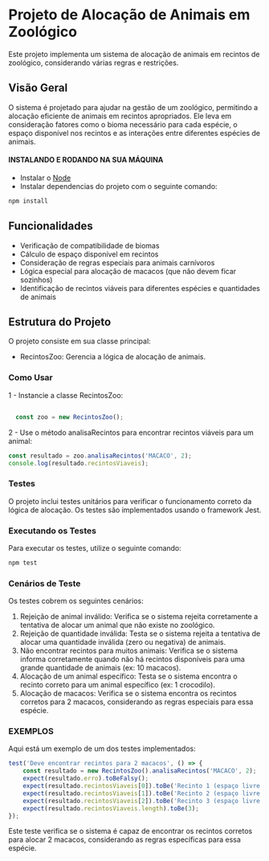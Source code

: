 # Projeto de Alocação de Animais em Zoológico

Este projeto implementa um sistema de alocação de animais em recintos de zoológico, considerando várias regras e restrições.

## Visão Geral
O sistema é projetado para ajudar na gestão de um zoológico, permitindo a alocação eficiente de animais em recintos apropriados. Ele leva em consideração fatores como o bioma necessário para cada espécie, o espaço disponível nos recintos e as interações entre diferentes espécies de animais.

#### INSTALANDO E RODANDO NA SUA MÁQUINA

* Instalar o [Node](https://nodejs.org/en/)
* Instalar dependencias do projeto com o seguinte comando:
```js
npm install
```

## Funcionalidades
- Verificação de compatibilidade de biomas
- Cálculo de espaço disponível em recintos
- Consideração de regras especiais para animais carnívoros
- Lógica especial para alocação de macacos (que não devem ficar sozinhos)
- Identificação de recintos viáveis para diferentes espécies e quantidades de animais

## Estrutura do Projeto
O projeto consiste em sua classe principal:

- RecintosZoo: Gerencia a lógica de alocação de animais.

### Como Usar

 1 - Instancie a classe RecintosZoo:
```js

  const zoo = new RecintosZoo();

```
 2 - Use o método analisaRecintos para encontrar recintos viáveis para um animal:
```js
const resultado = zoo.analisaRecintos('MACACO', 2);
console.log(resultado.recintosViaveis);

```

### Testes

O projeto inclui testes unitários para verificar o funcionamento correto da lógica de alocação. Os testes são implementados usando o framework Jest.

### Executando os Testes
Para executar os testes, utilize o seguinte comando:
```js
npm test
```
### Cenários de Teste

Os testes cobrem os seguintes cenários:

1) Rejeição de animal inválido: Verifica se o sistema rejeita corretamente a tentativa de alocar um animal que não existe no zoológico.
2) Rejeição de quantidade inválida: Testa se o sistema rejeita a tentativa de alocar uma quantidade inválida (zero ou negativa) de animais.
3) Não encontrar recintos para muitos animais: Verifica se o sistema informa corretamente quando não há recintos disponíveis para uma grande quantidade de animais (ex: 10 macacos).
4) Alocação de um animal específico: Testa se o sistema encontra o recinto correto para um animal específico (ex: 1 crocodilo).
5) Alocação de macacos: Verifica se o sistema encontra os recintos corretos para 2 macacos, considerando as regras especiais para essa espécie.


### EXEMPLOS

Aqui está um exemplo de um dos testes implementados:


```js
test('Deve encontrar recintos para 2 macacos', () => {
    const resultado = new RecintosZoo().analisaRecintos('MACACO', 2);
    expect(resultado.erro).toBeFalsy();
    expect(resultado.recintosViaveis[0]).toBe('Recinto 1 (espaço livre: 5 total: 10)');
    expect(resultado.recintosViaveis[1]).toBe('Recinto 2 (espaço livre: 3 total: 5)');
    expect(resultado.recintosViaveis[2]).toBe('Recinto 3 (espaço livre: 2 total: 7)');
    expect(resultado.recintosViaveis.length).toBe(3);
});
```
Este teste verifica se o sistema é capaz de encontrar os recintos corretos para alocar 2 macacos, considerando as regras específicas para essa espécie.
